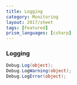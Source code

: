 ```yaml
---
title: Logging
category: Monitoring
layout: 2017/sheet
tags: [Featured]
prism_languages: [csharp]
---
```


### Logging

```csharp
Debug.Log(object);
Debug.L­og­Warning(object);
Debug.L­og­Error(object);
```